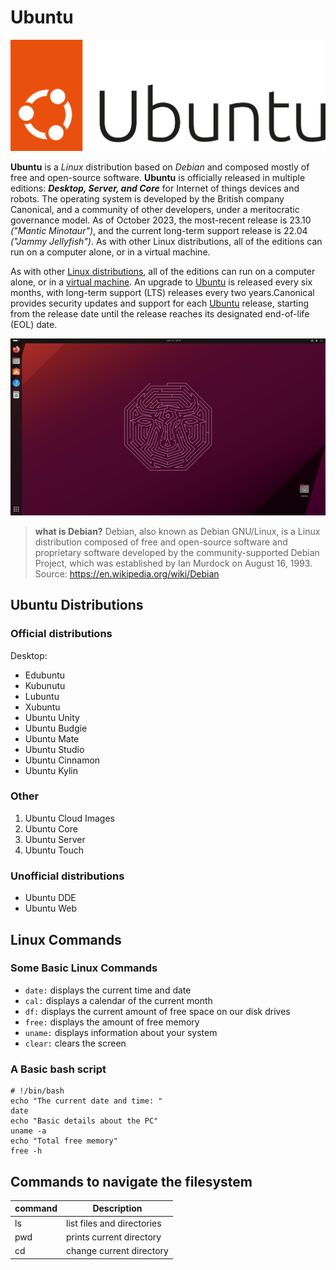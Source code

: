 # Ubuntu

![logo](UbuntuLogo.svg)

**Ubuntu** is a *Linux* distribution based on *Debian* and composed mostly of free and open-source software. **Ubuntu** is officially released in multiple editions: ***Desktop, Server,  and Core*** for Internet of things devices and robots. The operating system is developed by the British company Canonical, and a community of other developers, under a meritocratic governance model. As of October 2023, the most-recent release is 23.10 *("Mantic Minotaur")*, and the current long-term support release is 22.04 *("Jammy Jellyfish")*. As with other Linux distributions, all of the editions can run on a computer alone, or in a virtual machine.

As with other [Linux distributions](https://en.wikipedia.org/wiki/Linux_distribution), all of the editions can run on a computer alone, or in a [virtual machine](https://en.wikipedia.org/wiki/Virtual_machine). An upgrade to [Ubuntu](https://ubuntu.com/) is released every six months, with long-term support (LTS) releases every two years.Canonical provides security updates and support for each [Ubuntu](https://ubuntu.com/) release, starting from the release date until the release reaches its designated end-of-life (EOL) date.

![logo](UbuntuDesktop.png)

>**what is Debian?** Debian, also known as Debian GNU/Linux, is a Linux distribution composed of free and open-source  software and proprietary software developed by the community-supported Debian Project, which was established  by Ian Murdock on August 16, 1993.
Source: https://en.wikipedia.org/wiki/Debian

## Ubuntu Distributions

### Official distributions
Desktop:
* Edubuntu
* Kubunutu
* Lubuntu
* Xubuntu
* Ubuntu Unity
* Ubuntu Budgie
* Ubuntu Mate
* Ubuntu Studio
*  Ubuntu Cinnamon
*  Ubuntu Kylin

### Other
1. Ubuntu Cloud Images
2. Ubuntu Core
3. Ubuntu Server
4. Ubuntu Touch

### Unofficial distributions
* Ubuntu DDE
* Ubuntu Web

## Linux Commands

### Some Basic Linux Commands
* `date:` displays the current time and date
* `cal:` displays a calendar of the current month
* `df:` displays the current amount of free space on our disk drives
* `free:` displays the amount of free memory
* `uname:` displays information about your system
* `clear:` clears the screen

### A Basic bash script
```
# !/bin/bash
echo "The current date and time: "
date
echo "Basic details about the PC"
uname -a
echo "Total free memory"
free -h
```
## Commands to navigate the filesystem

| command | Description                |
| ------- | -------------------------- |
| ls      | list files and directories |
| pwd     | prints current directory   |
| cd      | change current directory   |
